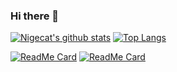 ### Hi there 👋

[![Nigecat's github stats](https://github-readme-stats.vercel.app/api?username=Nigecat&count_private=true&show_icons=true&theme=radical)](https://github.com/Nigecat)
[![Top Langs](https://github-readme-stats.vercel.app/api/top-langs/?username=Nigecat&layout=compact&theme=radical)](https://github.com/Nigecat)

[![ReadMe Card](https://github-readme-stats.vercel.app/api/pin/?username=Nigecat&repo=Plexi&theme=radical&show_owner=true)](https://github.com/Nigecat/Plexi)
[![ReadMe Card](https://github-readme-stats.vercel.app/api/pin/?username=Nigecat&repo=Template-Searcher&theme=radical&show_owner=true)](https://github.com/Nigecat/Template-Searcher)
